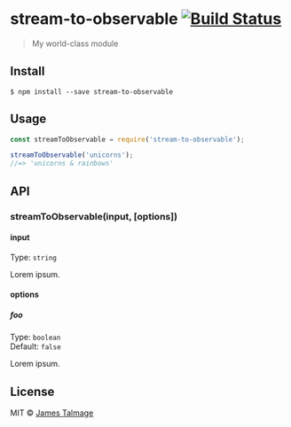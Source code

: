 # stream-to-observable [![Build Status](https://travis-ci.org/jamestalmage/stream-to-observable.svg?branch=master)](https://travis-ci.org/jamestalmage/stream-to-observable)

> My world-class module


## Install

```
$ npm install --save stream-to-observable
```


## Usage

```js
const streamToObservable = require('stream-to-observable');

streamToObservable('unicorns');
//=> 'unicorns & rainbows'
```


## API

### streamToObservable(input, [options])

#### input

Type: `string`

Lorem ipsum.

#### options

##### foo

Type: `boolean`<br>
Default: `false`

Lorem ipsum.


## License

MIT © [James Talmage](http://github.com/jamestalmage)
